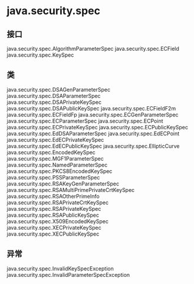 # java.security.spec

## 接口

java.security.spec.AlgorithmParameterSpec
java.security.spec.ECField
java.security.spec.KeySpec

## 类

java.security.spec.DSAGenParameterSpec
java.security.spec.DSAParameterSpec
java.security.spec.DSAPrivateKeySpec
java.security.spec.DSAPublicKeySpec
java.security.spec.ECFieldF2m
java.security.spec.ECFieldFp
java.security.spec.ECGenParameterSpec
java.security.spec.ECParameterSpec
java.security.spec.ECPoint
java.security.spec.ECPrivateKeySpec
java.security.spec.ECPublicKeySpec
java.security.spec.EdDSAParameterSpec
java.security.spec.EdECPoint
java.security.spec.EdECPrivateKeySpec
java.security.spec.EdECPublicKeySpec
java.security.spec.EllipticCurve
java.security.spec.EncodedKeySpec
java.security.spec.MGF1ParameterSpec
java.security.spec.NamedParameterSpec
java.security.spec.PKCS8EncodedKeySpec
java.security.spec.PSSParameterSpec
java.security.spec.RSAKeyGenParameterSpec
java.security.spec.RSAMultiPrimePrivateCrtKeySpec
java.security.spec.RSAOtherPrimeInfo
java.security.spec.RSAPrivateCrtKeySpec
java.security.spec.RSAPrivateKeySpec
java.security.spec.RSAPublicKeySpec
java.security.spec.X509EncodedKeySpec
java.security.spec.XECPrivateKeySpec
java.security.spec.XECPublicKeySpec

## 异常

java.security.spec.InvalidKeySpecException
java.security.spec.InvalidParameterSpecException




